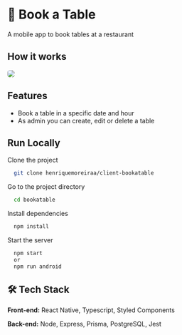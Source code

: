 # 📅 Book a Table

A mobile app to book tables at a restaurant

## How it works

<img style="border-radius: 5px" src="./screenshot/bookatable.gif">

## Features

- Book a table in a specific date and hour
- As admin you can create, edit or delete a table

## Run Locally

Clone the project

```bash
  git clone henriquemoreiraa/client-bookatable
```

Go to the project directory

```bash
  cd bookatable
```

Install dependencies

```bash
  npm install
```

Start the server

```bash
  npm start
  or
  npm run android
```

## 🛠️ Tech Stack

**Front-end:** React Native, Typescript, Styled Components

**Back-end:** Node, Express, Prisma, PostgreSQL, Jest
